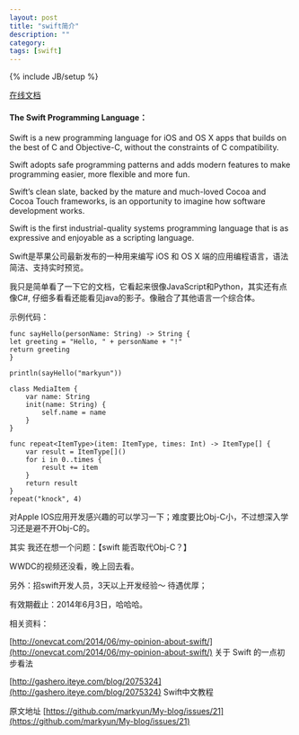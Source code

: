 ```yaml
---
layout: post
title: "swift简介"
description: ""
category: 
tags: [swift]
---
```

{% include JB/setup %}



[在线文档](https://developer.apple.com/library/prerelease/ios/documentation/Swift/Conceptual/Swift_Programming_Language/index.html "开发文档")

#### The Swift Programming Language：

Swift is a new programming language for iOS and OS X apps that builds on the best of C and Objective-C, without the constraints of C compatibility.

Swift adopts safe programming patterns and adds modern features to make programming easier, more flexible and more fun.

Swift’s clean slate, backed by the mature and much-loved Cocoa and Cocoa Touch frameworks, is an opportunity to imagine how software development works.

Swift is the first industrial-quality systems programming language that is as expressive and enjoyable as a scripting language.

Swift是苹果公司最新发布的一种用来编写 iOS 和 OS X 端的应用编程语言，语法简洁、支持实时预览。

我只是简单看了一下它的文档，它看起来很像JavaScript和Python，其实还有点像C#, 仔细多看看还能看见java的影子。像融合了其他语言一个综合体。

示例代码：

    func sayHello(personName: String) -> String {
    let greeting = "Hello, " + personName + "!"
    return greeting
    } 

    println(sayHello("markyun"))

    class MediaItem {
        var name: String
        init(name: String) {
            self.name = name
        }
    }

    func repeat<ItemType>(item: ItemType, times: Int) -> ItemType[] {
        var result = ItemType[]()
        for i in 0..times {
            result += item
        }
        return result
    }
    repeat("knock", 4)

对Apple IOS应用开发感兴趣的可以学习一下；难度要比Obj-C小，不过想深入学习还是避不开Obj-C的。

其实 我还在想一个问题：【swift 能否取代Obj-C？】

WWDC的视频还没看，晚上回去看。

另外：招swift开发人员，3天以上开发经验～ 待遇优厚；

有效期截止：2014年6月3日，哈哈哈。

相关资料：

[http://onevcat.com/2014/06/my-opinion-about-swift/](http://onevcat.com/2014/06/my-opinion-about-swift/)  关于 Swift 的一点初步看法

[http://gashero.iteye.com/blog/2075324](http://gashero.iteye.com/blog/2075324)                      Swift中文教程


原文地址 [https://github.com/markyun/My-blog/issues/21](https://github.com/markyun/My-blog/issues/21)
